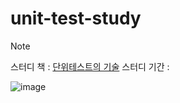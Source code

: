 # unit-test-study
> [!NOTE]
> 스터디 책 : [단위테스트의 기술](https://product.kyobobook.co.kr/detail/S000214965261)
> 스터디 기간 :

![image](https://github.com/user-attachments/assets/7d063829-5eb3-49d6-8183-1ee8cdf7f524)

